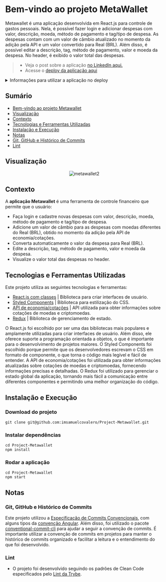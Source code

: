 # Bem-vindo ao projeto MetaWallet

Metawallet é uma aplicação desenvolvida em React.js para controle de gastos pessoais. Nela, é possível fazer login e adicionar despesas com valor, descrição, moeda, método de pagamento e tag/tipo de despesa. As despesas contam com um valor de câmbio atualizado no momento da adição pela API e um valor convertido para Real (BRL). Além disso, é possível editar a descrição, tag, método de pagamento, valor e moeda da despesa. No header, é exibido o valor total das despesas.
> - Veja o post sobre a aplicação [no LinkedIn aqui.](https://www.linkedin.com/posts/samuelcovalero_trybe-frontend-redux-activity-6957346599509323777-_uEj?utm_source=share&utm_medium=member_desktop)
> - Acesse o [deploy da aplicação aqui](https://project-trybewallet-drab.vercel.app/)
<details>
<summary>Informações para utilizar a aplicação no deploy</summary><br>
 
 - Para logar, o email deve estar no padrão `user@email.com`, e a senha ter mais do que `6 caracteres`.
 
</details>

## Sumário
- [Bem-vindo ao projeto Metawallet](#bem-vindo-ao-projeto-metawallet)
- [Visualização](#visualização)
- [Contexto](#contexto)
- [Tecnologias e Ferramentas Utilizadas](#tecnologias-e-ferramentas-utilizadas)
- [Instalação e Execução](#instalação-e-execução)
- [Notas](#notas)
 - [Git, GitHub e Histórico de Commits](#git-github-e-histórico-de-commits)
 - [Lint](#lint)
 
## Visualização

<div align="center">

![metawallet2](https://user-images.githubusercontent.com/98184355/230403347-776cd48a-3668-4a37-8e2a-3feb82691299.gif)

</div>

## Contexto
A __aplicação Metawallet__ é uma ferramenta de controle financeiro que permite que o usuário:
 - Faça login e cadastre novas despesas com valor, descrição, moeda, método de pagamento e tag/tipo de despesa.
 - Adicione um valor de câmbio para as despesas com moedas diferentes do Real (BRL), obtido no momento da adição pela API de economia/cotações.
 - Converta automaticamente o valor da despesa para Real (BRL).
 - Edite a descrição, tag, método de pagamento, valor e moeda da despesa.
 - Visualize o valor total das despesas no header.

## Tecnologias e Ferramentas Utilizadas

Este projeto utiliza as seguintes tecnologias e ferramentas:

- [React.js com classes](https://reactjs.org/docs/getting-started.html) | Biblioteca para criar interfaces de usuário.
- [Styled Components](https://styled-components.com/) | Biblioteca para estilização do CSS.
- [API de economia/cotações](https://economia.awesomeapi.com.br/json/all) | API utilizada para obter informações sobre cotações de moedas e criptomoedas.
- [Redux](https://redux.js.org/) | Biblioteca de gerenciamento de estado.

O React.js foi escolhido por ser uma das bibliotecas mais populares e amplamente utilizadas para criar interfaces de usuário. Além disso, ele oferece suporte a programação orientada a objetos, o que é importante para o desenvolvimento de projetos maiores. O Styled Components foi escolhido porque permite que os desenvolvedores escrevam o CSS em formato de componente, o que torna o código mais legível e fácil de entender. A API de economia/cotações foi utilizada para obter informações atualizadas sobre cotações de moedas e criptomoedas, fornecendo informações precisas e detalhadas. O Redux foi utilizado para gerenciar o estado global da aplicação, tornando mais fácil a comunicação entre diferentes componentes e permitindo uma melhor organização do código.

## Instalação e Execução
### Download do projeto
```
git clone git@github.com:imsamuelcovalero/Project-Metawallet.git
```
### Instalar dependências
```
cd Project-Metawallet
npm install
```
### Rodar a aplicação
```
cd Project-Metawallet
npm start
```

## Notas
### Git, GitHub e Histórico de Commits
Este projeto utilizou a [Especificação de Commits Convencionais](https://www.conventionalcommits.org/en/v1.0.0/), com alguns tipos da [convenção Angular](https://github.com/angular/angular/blob/22b96b9/CONTRIBUTING.md#-commit-message-guidelines). Além disso, foi utilizado o pacote [conventional-commit-cli](https://www.npmjs.com/package/conventional-commit-cli) para ajudar a seguir a convenção de commits. É importante utilizar a convenção de commits em projetos para manter o histórico de commits organizado e facilitar a leitura e o entendimento do que foi desenvolvido.

### Lint
- O projeto foi desenvolvido seguindo os padrões de Clean Code especificados pelo [Lint da Trybe](https://github.com/betrybe/eslint-config-trybe).
